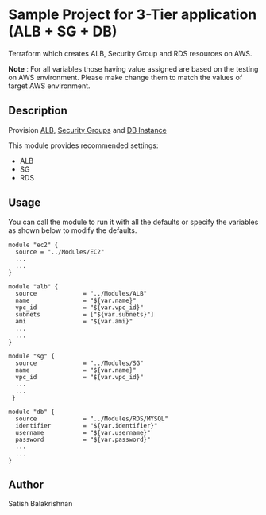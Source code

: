 # Sample Project for 3-Tier application (ALB + SG + DB)

Terraform which creates ALB, Security Group and RDS resources on AWS.

**Note** : For all variables those having value assigned are based on the testing on AWS environment. Please make change them to match the values of target AWS environment.

## Description

Provision [ALB](https://docs.aws.amazon.com/elasticloadbalancing/latest/application/introduction.html),
[Security Groups](https://docs.aws.amazon.com/elasticloadbalancing/latest/application/load-balancer-update-security-groups.html) and
[DB Instance](https://www.terraform.io/docs/providers/aws/r/db_instance.html)

This module provides recommended settings:

- ALB
- SG
- RDS

## Usage

You can call the module to run it with all the defaults or specify the 
variables as shown below to modify the defaults.


```hcl
module "ec2" {
  source = "../Modules/EC2"
  ...
  ...
}

module "alb" {
  source             = "../Modules/ALB"
  name               = "${var.name}"
  vpc_id             = "${var.vpc_id}"
  subnets            = ["${var.subnets}"]
  ami                = "${var.ami}"
  ...
  ...
}

module "sg" {
  source             = "../Modules/SG"
  name   			 = "${var.name}"
  vpc_id 			 = "${var.vpc_id}"
  ...
  ...
 }

module "db" {
  source             = "../Modules/RDS/MYSQL"
  identifier         = "${var.identifier}"
  username           = "${var.username}"
  password           = "${var.password}"
  ...
  ...
}
```

## Author

Satish Balakrishnan